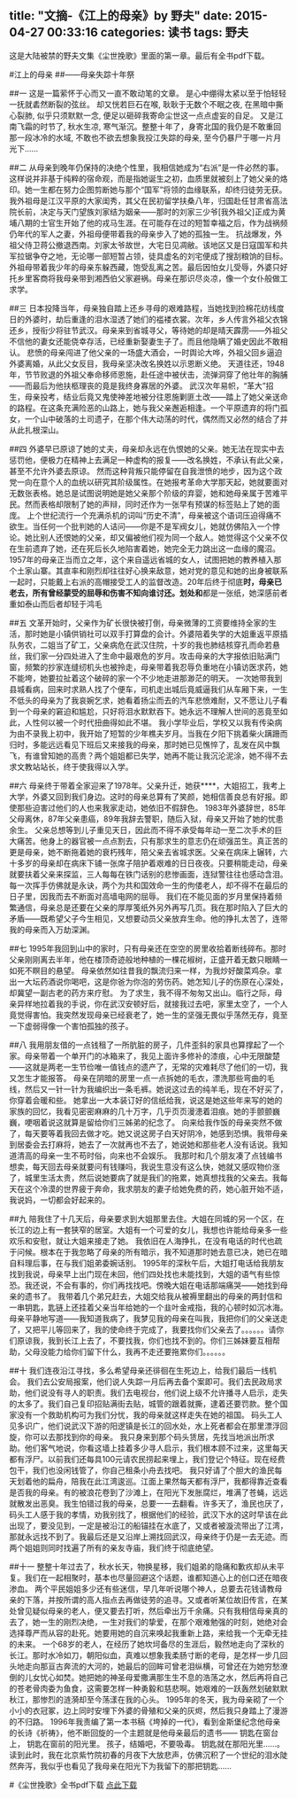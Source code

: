 ﻿title: "文摘-《江上的母亲》by 野夫"
date: 2015-04-27 00:33:16
categories: 读书
tags: 野夫
---
这是大陆被禁的野夫文集《尘世挽歌》里面的第一章。最后有全书pdf下载。

#江上的母亲
##——母亲失踪十年祭

##一 
这是一篇萦怀于心而又一直不敢动笔的文章。 是心中绷得太紧以至于怕轻轻一抚就砉然断裂的弦丝。 却又恍若巨石在喉, 耿耿于无数个不眠之夜, 在黑暗中撕心裂肺, 似乎只须默默一念, 便足以砸碎我寄命尘世这一点点虚妄的自足。 
又是江南飞霜的时节了, 秋水生凉, 寒气渐沉。整整十年了，身寄北国的我仍是不敢重回那一段冰冷的水域, 不敢也不欲去想象我投江失踪的母亲, 至今仍暴尸于哪一片月光下…… 

##二 
从母亲到晚年仍保持的决绝个性里，我相信她成为“右派”是一件必然的事。这样说并非基于纯粹的宿命观，而是指她诞生之初，血质里就被刻上了她父亲的烙印。她一生都在努力企图剪断她与那个“国军”将领的血缘联系，却终归徒劳无获。 
我外祖母是江汉平原的大家闺秀，其父在民初留学扶桑八年，归国赴任甘肃省高法院长前，决定与天门望族刘家结为姻亲——那时的刘家三少爷[我外祖父]正成为黄埔八期的士官生开始了他的戎马生涯。在可能存在过的短暂幸福之后，作为战祸频仍年代的军人之妻，外祖母便带着我的母亲步入了她的孤独一生。 
抗战爆发，外祖父侍卫蒋公撤退西南。刘家太爷故世，大宅日见凋敝。该地区又是日寇国军和共军拉锯争夺之地，无论哪一部短暂占领，徒具虚名的刘宅便成了搜刮粮饷的目标。外祖母带着我少年的母亲东躲西藏，饱受乱离之苦。最后因怕女儿受辱，外婆只好托乡里客商将我母亲带到湘西伯父家避祸。母亲在那识尽炎凉，像一个女仆般做工求学。 

##三 
日本投降当年，母亲独自踏上还乡寻母的艰难路程，当她找到捡棉花纺线度日的外婆时，劫后重逢的泪水湿透了她们的褴褛衣裳。次年，乡人传言外祖父衣锦还乡，授衔少将驻节武汉。母亲来到省城寻父，等待她的却是晴天霹雳——外祖父不信他的妻女还能侥幸存活，已经重新娶妻生子了。而且他隐瞒了婚史因此不敢相认。 
悲愤的母亲闯进了他父亲的一场盛大酒会，一时舆论大哗，外祖父回乡逼迫外婆离婚，从此父女反目，我母亲坚决改名换姓以示恩断义绝。 
天道往还，1948年，节节败退的外祖父奉命移师恩施，赴任途中被伏击，流弹洞穿了他壮年的胸脯——而最后为他扶柩理丧的竟是我终身寡居的外婆。 
武汉次年易帜，“革大”招生，母亲投考，结业后竟又鬼使神差地被分往恩施剿匪土改——踏上了她父亲送命的路程。在这条充满险恶的山路上，她与我父亲邂逅相逢。一个平原遗弃的将门孤女，一个山中破落的土司遗孑，在那个伟大动荡的时代，偶然而又必然的结合了并从此扎根深山。 

##四 
外婆早已原谅了她的丈夫，母亲却永远在仇恨她的父亲。她无法在现实中去惩罚他，便极力在精神上去满足一种虚构的报复——改名换姓，不承认有此父亲，甚至不允许外婆去原谅。 
然而这种背叛只能停留在自我泄愤的地步，因为这个政党一向在意个人的血统以研究其阶级属性。在她报考革命大学那天起，她就要面对无数张表格。她总是试图说明她是她父亲那个阶级的弃婴，她和她母亲属于苦难平民。然而表格却限制了她的声辩，同时还作为一张早有预谋的标签贴上了她的面庞。 
上个世纪流行一个充满杀机的词叫“历史不清”，母亲被这个语词压迫得痛不欲生。当任何一个批判她的人诘问——你是不是军阀女儿，她就仿佛陷入一个悖论。她比别人还恨她的父亲，却又偏被他们视为同一个敌人。她觉得这个父亲不仅在生前遗弃了她，还在死后长久地陷害着她，她完全无力跳出这一血缘的魔沼。 
1957年的母亲正当而立之年，这个来自遥远省城的女人，试图把她的教养植入那个土家山寨。其直率和刚烈却往往好心换来敌意，她对党的意见和她的出身被联系一起时，只能戴上右派的高帽接受工人的监督改造。20年后终于彻底****时，母亲已老去，所有曾经蒙受的屈辱和伤害不知向谁讨还。划处和****都是一张纸，她深感前者重如泰山而后者却轻于鸿毛 

##五 
文革开始时，父亲作为矿长很快被打倒，母亲微薄的工资要维持全家的生活，那时她是小镇供销社可以双手打算盘的会计。外婆陪着失学的大姐重返平原插队务农，二姐当了矿工，父亲病危在武汉住院，十岁的我也肺结核穿孔而命若悬丝，我们家一分四处进入了生命中最艰危的岁月。攻击母亲的大字报依旧贴满门窗，频繁的抄家连缝纫机头也被拎走，母亲带着我忍辱负重地在小镇访医求药，她不能垮，她要拉扯着这个破碎的家一个不少地走进那渺茫的明天。 
一次她带我到县城看病，回来时求熟人找了个便车，司机走出城后竟威逼我们从车厢下来，一生不低头的母亲为了我哀婉乞求，她看着扬尘而去的汽车悲愤难耐，又不愿让儿子看到一个母亲的窘迫和尴尬，只好将泪水默默吞下。她永远不理解人世间的恶竟至如此，人性何以被一个时代扭曲得如此不堪。 
我小学毕业后，学校又以我有传染病为由不录我上初中，我开始了短暂的少年樵夫岁月。当我在夕阳下挑着柴火蹒跚而归时，多能远远看见下班后又来接我的母亲，那时她已见憔悴了，乱发在风中飘飞，有谁曾知她的高贵？两个姐姐都已失学，她再不能让我沉沦泥涂，她不得不去求文教站站长，终于使我得以入学。 

##六 
母亲终于带着全家迎来了1978年。父亲升迁，她获****，大姐招工，我考上大学，外婆又回到我们身边。这时的母亲总算有了笑颜，她相信善良总有好报。即使那些迫害过他们的人也来我家走动，她依旧不假辞色。 
1983年外婆辞世，85年父母离休，87年父亲患癌，89年我辞去警职，随后入狱，母亲又开始了她的忧患余生。 
父亲总想等到儿子重见天日，因此而不得不承受每年动一至二次手术的巨大痛苦。他身上的器官被一点点割去，只有那求生的意志仍在顽强茁生。真正苦的更是母亲，她不断拖着她的衰朽残年，陪父亲去省城求医。父亲在病床上辗转，六十多岁的母亲却在病床下铺一张席子陪护着艰难的日日夜夜。只要稍能走动，母亲就要扶着父亲来探监，三人每每在铁门话别的悲惨画面，连狱警往往也感动含泪。每一次挥手仿佛就是永诀，两个为共和国效命一生的佝偻老人，却不得不在最后的日子里，因我而去不断面对高墙电网的屈辱。 
我们在不能见面的岁月里保持着频繁通信，母亲总是还要在父亲的厚厚笺纸外另外再写几页。我在那时陷入了巨大的矛盾——既希望父子今生相见，又想要动员父亲放弃生命。他的挣扎太苦了，连带我的母亲而入万劫深渊。 

##七 
1995年我回到山中的家时，只有母亲还在空空的房里收拾着断线碎布。那时父亲刚刚离去半年，他在楼顶奇迹般地种植的一棵花椒树，正盛开着无数只眼睛一如死不瞑目的悬望。 
母亲依然如往昔我的飘流归来一样，为我炒好酸菜鸡杂。拿出一大坛药酒说你喝吧，这是你爸为你泡的劳伤药。她怎知儿子的伤原在心深处，却冀望一副古老的药方来疗慰。 
为了求生，我不得不匆匆又出山。临行之际，母亲异样地拉着我的手说，你在武汉安顿好后，就接我过去吧，家里太空了，一个人竟觉得害怕。我突然发现母亲已经衰老了，她一生的坚强无畏似乎荡然无存，竟至一下虚弱得像一个害怕孤独的孩子。 

##八 
我用朋友借的一点钱租了一所肮脏的房子，几件歪斜的家具也算撑起了一个家。母亲带着一个单开门的冰箱来了，我见上面许多修补的漆痕，心中无限酸楚——这就是两老一生节俭唯一值钱点的遗产了，无常的灾难耗尽了他们的一切，我又怎生才能报答。 
母亲在阴暗的房里一点一点拆她的毛衣，漂洗那些弯曲的毛线，然后又一针一针为我编织出一条毛裤。她说这过去的纯羊毛，现在不好买了，你穿着会暖和些。 
她拿出一大本装订好的信纸给我，说这是她这些年来写的她的家族的回忆，我看见密密麻麻的几十万字，几乎页页漫漶着泪痕。她的手颤颤巍巍，哽咽着说这就算是留给你们三姊弟的纪念了。 
向来给我作饭的母亲突然不做了，每天要等着我回去做才吃。她又说这房子白天好阴冷，她感到恐惧。我带母亲到居委会去打麻将，她去了一次就再也不去了，她说她和那些老人没有话说。我知道清高的母亲一生不苟时俗，向来也不会娱乐。 
我那时和几个朋友凑了点钱编书想卖，每天回去母亲就要问有钱赚吗，我说生意没有这么快，她就又感叹物价涨了，城里生活太贵，然后说她要病了就是我们的拖累，她真想找我的父亲去。我每天在这个冷漠的世界疲于奔命，我求朋友的妻子给她免费的药，她心脏开始不适，我说妈，一切都会好起来的。 

##九 
陪我住了十几天后，母亲要求到大姐那里去住。大姐在同城的另一个区，在长江的边上有一套狭窄的居室。大姐有一个可爱的女儿，我想也许能给母亲多一些欢乐和安慰，就让大姐来接走了她。 
我依旧在人海挣扎，在没有电话的时代也疏于问候。根本在于我忽略了母亲的所有暗示，我不知道那时她去意已决，她已在暗自料理后事，在与我们姐弟委婉话别。 
1995年的深秋午后，大姐打电话给我朋友找到我说，母亲早上出门现在未回，他们四处找也未能找到，大姐的语气有些惊恐。我还说，不会有事的，你们再找找吧。傍晚大姐在电话那端痛哭——她找到母亲的遗书了。 
我带着几个弟兄赶去，大姐交给我从被褥里翻出的母亲的两封信和一串钥匙，匙链上还挂着父亲当年给她的一个韭叶金戒指，我的心顿时如沉冰海。 
母亲平静地写道——我知道我病了，我梦见我的母亲在叫我，我把你们的父亲送走了，又把平儿等回来了，我的使命终于完成了，我要找你们父亲去了。。。。。。请你们原谅我，我到长江上去了，不要找我，你们也找不到的。你们三姊妹要互相帮助，父母没能力给你们留下什么，我再不走还要拖累你们。。。。。。 

##十 
我们连夜沿江寻找，多么希望母亲还徘徊在生死边上，给我们最后一线机会。 
我们去公安局报案，他们说人失踪一月后再去备个案即可。我们去民政局求助，他们说没有寻人的职责。我们去电视台，他们说上级不允许播寻人启示，走失的太多了。我们自己复印招贴满街去贴，城管的跟着就撕，逮着还要罚款。整个国家没有一个救助机构可为我们分忧，我的母亲就这样走失在她的祖国。 
码头工人见多识广，他们说武汉下游的阳逻镇是长江的回水处，水上死者都会在那里漂浮回旋，你可以去那找到你的母亲。 
我只身来到那个码头赁居，先找当地派出所求助。他们客气地说，你看这墙上挂着多少寻人启示，我们根本顾不过来，这里每天都有浮尸。以前我们还每具100元请农民捞起来埋上，我们登记个特征。现在经费包干，我们也没闲钱管了，你自己租条小舟去找吧。 
我只好请了个胆大的渔民每天划着他的扁舟，陪我在此江湾逡巡。江面上果然每天都有浮尸，我都得靠近查看是否我的母亲。有的被浪花卷到了沙滩上，在阳光下发胀腐烂，堆满了苍蝇，远远就散发出恶臭。我生怕错过我的母亲，总要一一去翻看。许多天了，渔民也厌了，码头工人感于我的孝情，劝我别找了，根据他们的经验，武汉下水的这时早该在此出现了，要没见到，一定是被沿江的船锚挂在水底了，又或者被漩流带出了江湾，那就永远找不到了。我最后还是又沿岸上溯找回武汉，母亲终于仍是一去无迹。而两个姐姐则同时找遍了所有的亲友寺庙，我们终于彻底绝望。 

##十一 
整整十年过去了，秋水长天，物换星移，我们姐弟的隐痛和歉疚却从未平复。我们在一起相聚时，基本也尽量回避这个话题，谁都知道心上的创口还在暗夜渗血。 
两个平民姐姐多少还有些迷信，早几年听说哪个神人，总要去花钱请教母亲的下落，并按所谓的高人指点去再做徒劳的追寻。又或者听某位故旧传言，在某处曾见疑似母亲的老人，便又要去打听，然后牵出万千余痛。只有我相信母亲真的去了，她一生的刚烈决绝，一生对我们的挚爱，在那个艰难勉强的时刻，她绝对会选择尊严而从容的赴死。她要用她的自沉来唤起我重新上路，来给我一个无牵无挂的未来。 
一个68岁的老人，在经历了她坎坷备尽的生涯后，毅然地走向了深秋的长江。那时水冷如刀，朝阳似血，真难以想象我柔肠寸断的老母，是怎样一步几回头地走向那亘古奔流的大河的，她最后的回眸可曾老泪纵横，可曾还在为她穷愁潦倒的儿女忧心如焚。她把她的神圣母爱撒满那生生不息的浩荡之水，然后再将自己的苍老骨肉委为鱼食，这需要怎样一种勇毅和慈悲啊。她艰难的一跃轰然划破默默秋江，那惨烈的涟漪却至今荡漾在我的心头。 
1995年的冬天，我为母亲砌了一个小小的衣冠冢，边上同时安埋下外婆的骨殖和父亲的灰烬，然后我只身踏上了漫游的不归路。 
1996年我责编了第一本书稿《垮掉的一代》，看到金斯堡纪念他母亲的长诗《祈祷》，他不断回旋的一个主题就是他母亲最后的遗书—— 
钥匙在窗台上， 
钥匙在窗前的阳光里。 
孩子，结婚吧，不要吸毒。 
钥匙就在那阳光里……。 
读到此时，我在北京紫竹院初春的月夜下大放悲声，仿佛沉积了一个世纪的泪水陡然奔泻，我似乎也看见了我母亲在阳光下为我留下的那把钥匙…… 

#《尘世挽歌》全书pdf下载
[点此下载](尘世挽歌.pdf)
